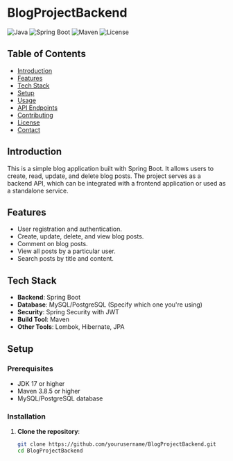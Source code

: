 # BlogProjectBackend


![Java](https://img.shields.io/badge/Java-17-blue)
![Spring Boot](https://img.shields.io/badge/Spring%20Boot-3.1.0-green)
![Maven](https://img.shields.io/badge/Maven-3.8.5-blue)
![License](https://img.shields.io/badge/license-MIT-blue)

## Table of Contents
- [Introduction](#introduction)
- [Features](#features)
- [Tech Stack](#tech-stack)
- [Setup](#setup)
- [Usage](#usage)
- [API Endpoints](#api-endpoints)
- [Contributing](#contributing)
- [License](#license)
- [Contact](#contact)

## Introduction
This is a simple blog application built with Spring Boot. It allows users to create, read, update, and delete blog posts. The project serves as a backend API, which can be integrated with a frontend application or used as a standalone service.

## Features
- User registration and authentication.
- Create, update, delete, and view blog posts.
- Comment on blog posts.
- View all posts by a particular user.
- Search posts by title and content.

## Tech Stack
- **Backend**: Spring Boot
- **Database**: MySQL/PostgreSQL (Specify which one you're using)
- **Security**: Spring Security with JWT
- **Build Tool**: Maven
- **Other Tools**: Lombok, Hibernate, JPA

## Setup

### Prerequisites
- JDK 17 or higher
- Maven 3.8.5 or higher
- MySQL/PostgreSQL database

### Installation

1. **Clone the repository**:
   ```bash
   git clone https://github.com/yourusername/BlogProjectBackend.git
   cd BlogProjectBackend
